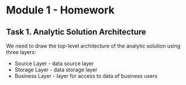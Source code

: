 # Module 1 - Homework

## Task 1. Analytic Solution Architecture

We need to draw the top-level architecture of the analytic solution using three layers:

- Source Layer - data source layer
- Storage Layer - data storage layer
- Business Layer - layer for access to data of business users
